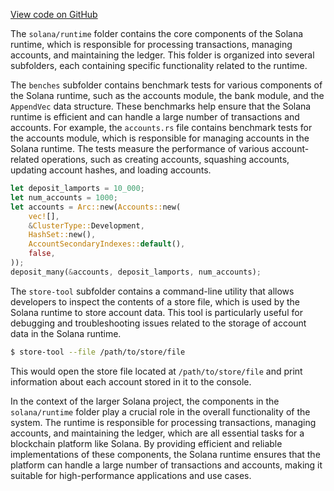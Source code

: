 
[View code on GitHub](https://github.com/solana-labs/solana/tree/master/na/runtime)

The `solana/runtime` folder contains the core components of the Solana runtime, which is responsible for processing transactions, managing accounts, and maintaining the ledger. This folder is organized into several subfolders, each containing specific functionality related to the runtime.

The `benches` subfolder contains benchmark tests for various components of the Solana runtime, such as the accounts module, the bank module, and the `AppendVec` data structure. These benchmarks help ensure that the Solana runtime is efficient and can handle a large number of transactions and accounts. For example, the `accounts.rs` file contains benchmark tests for the accounts module, which is responsible for managing accounts in the Solana runtime. The tests measure the performance of various account-related operations, such as creating accounts, squashing accounts, updating account hashes, and loading accounts.

```rust
let deposit_lamports = 10_000;
let num_accounts = 1000;
let accounts = Arc::new(Accounts::new(
    vec![],
    &ClusterType::Development,
    HashSet::new(),
    AccountSecondaryIndexes::default(),
    false,
));
deposit_many(&accounts, deposit_lamports, num_accounts);
```

The `store-tool` subfolder contains a command-line utility that allows developers to inspect the contents of a store file, which is used by the Solana runtime to store account data. This tool is particularly useful for debugging and troubleshooting issues related to the storage of account data in the Solana runtime.

```bash
$ store-tool --file /path/to/store/file
```

This would open the store file located at `/path/to/store/file` and print information about each account stored in it to the console.

In the context of the larger Solana project, the components in the `solana/runtime` folder play a crucial role in the overall functionality of the system. The runtime is responsible for processing transactions, managing accounts, and maintaining the ledger, which are all essential tasks for a blockchain platform like Solana. By providing efficient and reliable implementations of these components, the Solana runtime ensures that the platform can handle a large number of transactions and accounts, making it suitable for high-performance applications and use cases.